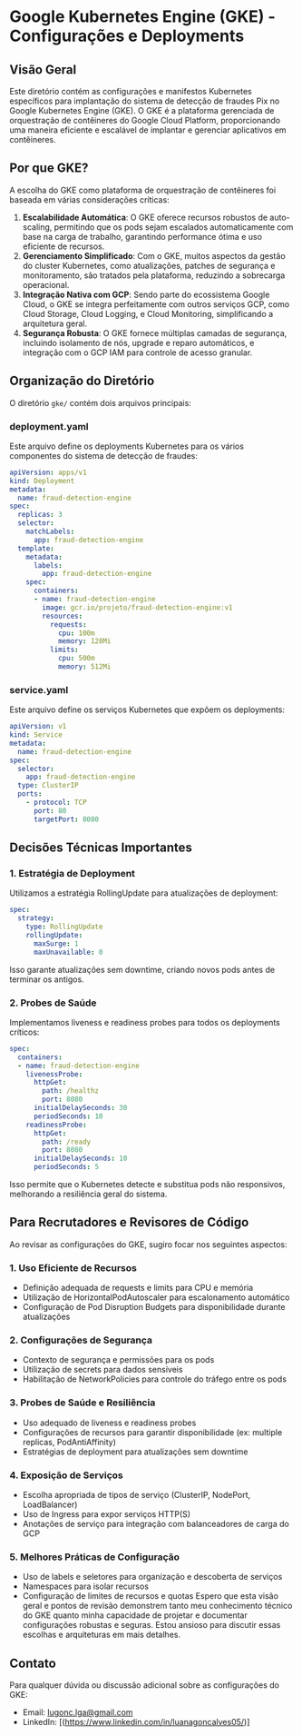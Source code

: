 # Google Kubernetes Engine (GKE) - Configurações e Deployments
## Visão Geral
Este diretório contém as configurações e manifestos Kubernetes específicos para implantação do sistema de detecção de fraudes Pix no Google Kubernetes Engine (GKE). O GKE é a plataforma gerenciada de orquestração de contêineres do Google Cloud Platform, proporcionando uma maneira eficiente e escalável de implantar e gerenciar aplicativos em contêineres.
## Por que GKE?
A escolha do GKE como plataforma de orquestração de contêineres foi baseada em várias considerações críticas:
1. **Escalabilidade Automática**: O GKE oferece recursos robustos de auto-scaling, permitindo que os pods sejam escalados automaticamente com base na carga de trabalho, garantindo performance ótima e uso eficiente de recursos.
2. **Gerenciamento Simplificado**: Com o GKE, muitos aspectos da gestão do cluster Kubernetes, como atualizações, patches de segurança e monitoramento, são tratados pela plataforma, reduzindo a sobrecarga operacional.
3. **Integração Nativa com GCP**: Sendo parte do ecossistema Google Cloud, o GKE se integra perfeitamente com outros serviços GCP, como Cloud Storage, Cloud Logging, e Cloud Monitoring, simplificando a arquitetura geral.
4. **Segurança Robusta**: O GKE fornece múltiplas camadas de segurança, incluindo isolamento de nós, upgrade e reparo automáticos, e integração com o GCP IAM para controle de acesso granular.
## Organização do Diretório
O diretório `gke/` contém dois arquivos principais:
### deployment.yaml
Este arquivo define os deployments Kubernetes para os vários componentes do sistema de detecção de fraudes:
```yaml
apiVersion: apps/v1
kind: Deployment
metadata:
  name: fraud-detection-engine
spec:
  replicas: 3
  selector:
    matchLabels:
      app: fraud-detection-engine
  template:
    metadata:
      labels:
        app: fraud-detection-engine
    spec:
      containers:
      - name: fraud-detection-engine
        image: gcr.io/projeto/fraud-detection-engine:v1
        resources:
          requests:
            cpu: 100m
            memory: 128Mi
          limits:
            cpu: 500m
            memory: 512Mi
```
### service.yaml
Este arquivo define os serviços Kubernetes que expõem os deployments:
```yaml
apiVersion: v1
kind: Service
metadata:
  name: fraud-detection-engine
spec:
  selector: 
    app: fraud-detection-engine
  type: ClusterIP
  ports:
    - protocol: TCP
      port: 80
      targetPort: 8080
```
## Decisões Técnicas Importantes
### 1. Estratégia de Deployment
Utilizamos a estratégia RollingUpdate para atualizações de deployment:
```yaml
spec:
  strategy:
    type: RollingUpdate
    rollingUpdate:
      maxSurge: 1
      maxUnavailable: 0
```
Isso garante atualizações sem downtime, criando novos pods antes de terminar os antigos.
### 2. Probes de Saúde
Implementamos liveness e readiness probes para todos os deployments críticos:
```yaml
spec:
  containers:
  - name: fraud-detection-engine
    livenessProbe:
      httpGet:
        path: /healthz
        port: 8080
      initialDelaySeconds: 30
      periodSeconds: 10
    readinessProbe:
      httpGet:
        path: /ready
        port: 8080
      initialDelaySeconds: 10
      periodSeconds: 5
```
Isso permite que o Kubernetes detecte e substitua pods não responsivos, melhorando a resiliência geral do sistema.
## Para Recrutadores e Revisores de Código 
Ao revisar as configurações do GKE, sugiro focar nos seguintes aspectos:
### 1. Uso Eficiente de Recursos
- Definição adequada de requests e limits para CPU e memória
- Utilização de HorizontalPodAutoscaler para escalonamento automático
- Configuração de Pod Disruption Budgets para disponibilidade durante atualizações
### 2. Configurações de Segurança
- Contexto de segurança e permissões para os pods
- Utilização de secrets para dados sensíveis
- Habilitação de NetworkPolicies para controle do tráfego entre os pods
### 3. Probes de Saúde e Resiliência  
- Uso adequado de liveness e readiness probes
- Configurações de recursos para garantir disponibilidade (ex: multiple replicas, PodAntiAffinity)
- Estratégias de deployment para atualizações sem downtime
### 4. Exposição de Serviços
- Escolha apropriada de tipos de serviço (ClusterIP, NodePort, LoadBalancer)
- Uso de Ingress para expor serviços HTTP(S)
- Anotações de serviço para integração com balanceadores de carga do GCP
### 5. Melhores Práticas de Configuração
- Uso de labels e seletores para organização e descoberta de serviços
- Namespaces para isolar recursos
- Configuração de limites de recursos e quotas
Espero que esta visão geral e pontos de revisão demonstrem tanto meu conhecimento técnico do GKE quanto minha capacidade de projetar e documentar configurações robustas e seguras. Estou ansioso para discutir essas escolhas e arquiteturas em mais detalhes.
## Contato
Para qualquer dúvida ou discussão adicional sobre as configurações do GKE:
- Email: lugonc.lga@gmail.com
- LinkedIn: [(https://www.linkedin.com/in/luanagoncalves05/)]
